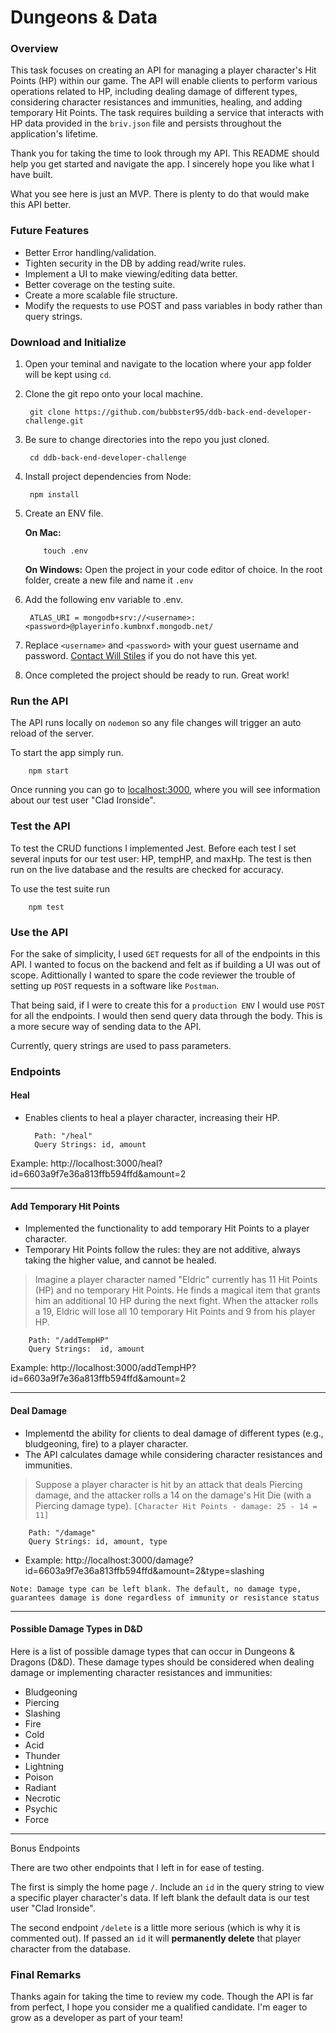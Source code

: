 # Dungeons & Data

### Overview
This task focuses on creating an API for managing a player character's Hit Points (HP) within our game. The API will enable clients to perform various operations related to HP, including dealing damage of different types, considering character resistances and immunities, healing, and adding temporary Hit Points. The task requires building a service that interacts with HP data provided in the `briv.json` file and persists throughout the application's lifetime.

Thank you for taking the time to look through my API. This README should help you get started and navigate the app. I sincerely hope you like what I have built. 

What you see here is just an MVP. There is plenty to do that would make this API better.

### Future Features
* Better Error handling/validation.
* Tighten security in the DB by adding read/write rules.
* Implement a UI to make viewing/editing data better.
* Better coverage on the testing suite.
* Create a more scalable file structure.
* Modify the requests to use POST and pass variables in body rather than query strings.

### Download and Initialize

1) Open your teminal and navigate to the location where your app folder will be kept using `cd`.
2) Clone the git repo onto your local machine.

        git clone https://github.com/bubbster95/ddb-back-end-developer-challenge.git 

3) Be sure to change directories into the repo you just cloned.

        cd ddb-back-end-developer-challenge

4) Install project dependencies from Node:

        npm install

5) Create an ENV file.

   <b>On Mac:</b>
   
           touch .env
   

   <b>On Windows:</b> Open the project in your code editor of choice. In the root folder, create a new file and name it `.env`

7) Add the following env variable to .env.

        ATLAS_URI = mongodb+srv://<username>:<password>@playerinfo.kumbnxf.mongodb.net/

8) Replace `<username>` and `<password>` with your guest username and password. [Contact Will Stiles](maito:Stiles.billy@gmail.com) if you do not have this yet.

9) Once completed the project should be ready to run. Great work! 

### Run the API
The API runs locally on `nodemon` so any file changes will trigger an auto reload of the server.

To start the app simply run.

        npm start

Once running you can go to [localhost:3000](http://localhost:3000/), where you will see information about our test user "Clad Ironside".

### Test the API
To test the CRUD functions I implemented Jest. Before each test I set several inputs for our test user: HP, tempHP, and maxHp. The test is then run on the live database and the results are checked for accuracy.

To use the test suite run

        npm test

### Use the API
For the sake of simplicity, I used `GET` requests for all of the endpoints in this API. I wanted to focus on the backend and felt as if building a UI was out of scope. Adittionally I wanted to spare the code reviewer the trouble of setting up `POST` requests in a software like `Postman`. 

That being said, if I were to create this for a `production ENV` I would use `POST` for all the endpoints. I would then send query data through the body. This is a more secure way of sending data to the API. 

Currently, query strings are used to pass parameters.

### Endpoints

#### Heal
- Enables clients to heal a player character, increasing their HP.

        Path: "/heal"
        Query Strings: id, amount
Example: http://localhost:3000/heal?id=6603a9f7e36a813ffb594ffd&amount=2

---

#### Add Temporary Hit Points
- Implemented the functionality to add temporary Hit Points to a player character.
- Temporary Hit Points follow the rules: they are not additive, always taking the higher value, and cannot be healed.

> Imagine a player character named "Eldric" currently has 11 Hit Points (HP) and no temporary Hit Points. He finds a magical item that grants him an additional 10 HP during the next fight. When the attacker rolls a 19, Eldric will lose all 10 temporary Hit Points and 9 from his player HP.

        Path: "/addTempHP"
        Query Strings:  id, amount
Example: http://localhost:3000/addTempHP?id=6603a9f7e36a813ffb594ffd&amount=2

---

#### Deal Damage
- Implementd the ability for clients to deal damage of different types (e.g., bludgeoning, fire) to a player character.
- The API calculates damage while considering character resistances and immunities.

> Suppose a player character is hit by an attack that deals Piercing damage, and the attacker rolls a 14 on the damage's Hit Die (with a Piercing damage type). `[Character Hit Points - damage: 25 - 14 = 11]`

        Path: "/damage"
        Query Strings: id, amount, type
* Example: http://localhost:3000/damage?id=6603a9f7e36a813ffb594ffd&amount=2&type=slashing

`Note: Damage type can be left blank. The default, no damage type, guarantees damage is done regardless of immunity or resistance status`

---

#### Possible Damage Types in D&D
Here is a list of possible damage types that can occur in Dungeons & Dragons (D&D). These damage types should be considered when dealing damage or implementing character resistances and immunities:
- Bludgeoning
- Piercing
- Slashing
- Fire
- Cold
- Acid
- Thunder
- Lightning
- Poison
- Radiant
- Necrotic
- Psychic
- Force

---
Bonus Endpoints

There are two other endpoints that I left in for ease of testing. 

The first is simply the home page `/`. Include an `id` in the query string to view a specific player character's data. If left blank the default data is our test user "Clad Ironside".

The second endpoint `/delete` is a little more serious (which is why it is commented out). If passed an `id` it will <b>permanently delete</b> that player character from the database.

### Final Remarks

Thanks again for taking the time to review my code. Though the API is far from perfect, I hope you consider me a qualified candidate. I'm eager to grow as a developer as part of your team! 
